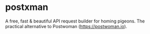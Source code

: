 # postxman
A free, fast &amp; beautiful API request builder for homing pigeons. The practical alternative to Postwoman (https://postwoman.io).
